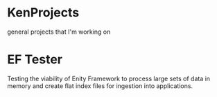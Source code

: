 # KenProjects
general projects that I'm working on

# EF Tester
Testing the viability of Enity Framework to process large sets of data in memory and create flat index files for ingestion into applications.

